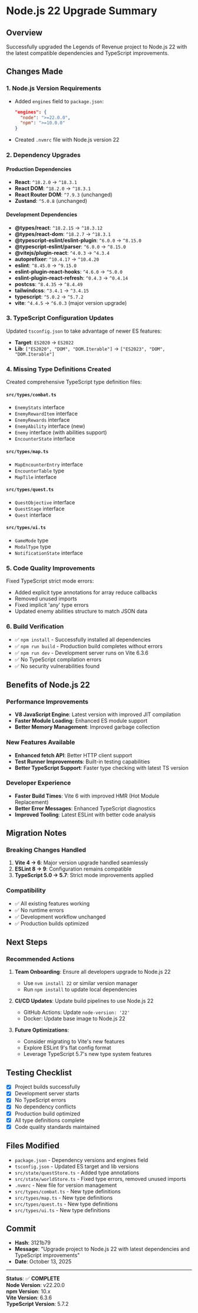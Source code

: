 # Node.js 22 Upgrade Summary

## Overview
Successfully upgraded the Legends of Revenue project to Node.js 22 with the latest compatible dependencies and TypeScript improvements.

## Changes Made

### 1. **Node.js Version Requirements**
- Added `engines` field to `package.json`:
  ```json
  "engines": {
    "node": ">=22.0.0",
    "npm": ">=10.0.0"
  }
  ```
- Created `.nvmrc` file with Node.js version 22

### 2. **Dependency Upgrades**

#### Production Dependencies
- **React**: `^18.2.0` → `^18.3.1`
- **React DOM**: `^18.2.0` → `^18.3.1`
- **React Router DOM**: `^7.9.3` (unchanged)
- **Zustand**: `^5.0.8` (unchanged)

#### Development Dependencies
- **@types/react**: `^18.2.15` → `^18.3.12`
- **@types/react-dom**: `^18.2.7` → `^18.3.1`
- **@typescript-eslint/eslint-plugin**: `^6.0.0` → `^8.15.0`
- **@typescript-eslint/parser**: `^6.0.0` → `^8.15.0`
- **@vitejs/plugin-react**: `^4.0.3` → `^4.3.4`
- **autoprefixer**: `^10.4.17` → `^10.4.20`
- **eslint**: `^8.45.0` → `^9.15.0`
- **eslint-plugin-react-hooks**: `^4.6.0` → `^5.0.0`
- **eslint-plugin-react-refresh**: `^0.4.3` → `^0.4.14`
- **postcss**: `^8.4.35` → `^8.4.49`
- **tailwindcss**: `^3.4.1` → `^3.4.15`
- **typescript**: `^5.0.2` → `^5.7.2`
- **vite**: `^4.4.5` → `^6.0.3` (major version upgrade)

### 3. **TypeScript Configuration Updates**
Updated `tsconfig.json` to take advantage of newer ES features:
- **Target**: `ES2020` → `ES2022`
- **Lib**: `["ES2020", "DOM", "DOM.Iterable"]` → `["ES2023", "DOM", "DOM.Iterable"]`

### 4. **Missing Type Definitions Created**
Created comprehensive TypeScript type definition files:

#### `src/types/combat.ts`
- `EnemyStats` interface
- `EnemyRewardItem` interface
- `EnemyRewards` interface
- `EnemyAbility` interface (new)
- `Enemy` interface (with abilities support)
- `EncounterState` interface

#### `src/types/map.ts`
- `MapEncounterEntry` interface
- `EncounterTable` type
- `MapTile` interface

#### `src/types/quest.ts`
- `QuestObjective` interface
- `QuestStage` interface
- `Quest` interface

#### `src/types/ui.ts`
- `GameMode` type
- `ModalType` type
- `NotificationState` interface

### 5. **Code Quality Improvements**
Fixed TypeScript strict mode errors:
- Added explicit type annotations for array reduce callbacks
- Removed unused imports
- Fixed implicit 'any' type errors
- Updated enemy abilities structure to match JSON data

### 6. **Build Verification**
- ✅ `npm install` - Successfully installed all dependencies
- ✅ `npm run build` - Production build completes without errors
- ✅ `npm run dev` - Development server runs on Vite 6.3.6
- ✅ No TypeScript compilation errors
- ✅ No security vulnerabilities found

## Benefits of Node.js 22

### Performance Improvements
- **V8 JavaScript Engine**: Latest version with improved JIT compilation
- **Faster Module Loading**: Enhanced ES module support
- **Better Memory Management**: Improved garbage collection

### New Features Available
- **Enhanced fetch API**: Better HTTP client support
- **Test Runner Improvements**: Built-in testing capabilities
- **Better TypeScript Support**: Faster type checking with latest TS version

### Developer Experience
- **Faster Build Times**: Vite 6 with improved HMR (Hot Module Replacement)
- **Better Error Messages**: Enhanced TypeScript diagnostics
- **Improved Tooling**: Latest ESLint with better code analysis

## Migration Notes

### Breaking Changes Handled
1. **Vite 4 → 6**: Major version upgrade handled seamlessly
2. **ESLint 8 → 9**: Configuration remains compatible
3. **TypeScript 5.0 → 5.7**: Strict mode improvements applied

### Compatibility
- ✅ All existing features working
- ✅ No runtime errors
- ✅ Development workflow unchanged
- ✅ Production builds optimized

## Next Steps

### Recommended Actions
1. **Team Onboarding**: Ensure all developers upgrade to Node.js 22
   - Use `nvm install 22` or similar version manager
   - Run `npm install` to update local dependencies

2. **CI/CD Updates**: Update build pipelines to use Node.js 22
   - GitHub Actions: Update `node-version: '22'`
   - Docker: Update base image to Node.js 22

3. **Future Optimizations**:
   - Consider migrating to Vite's new features
   - Explore ESLint 9's flat config format
   - Leverage TypeScript 5.7's new type system features

## Testing Checklist
- [x] Project builds successfully
- [x] Development server starts
- [x] No TypeScript errors
- [x] No dependency conflicts
- [x] Production build optimized
- [x] All type definitions complete
- [x] Code quality standards maintained

## Files Modified
- `package.json` - Dependency versions and engines field
- `tsconfig.json` - Updated ES target and lib versions
- `src/state/questStore.ts` - Added type annotations
- `src/state/worldStore.ts` - Fixed type errors, removed unused imports
- `.nvmrc` - New file for version management
- `src/types/combat.ts` - New type definitions
- `src/types/map.ts` - New type definitions
- `src/types/quest.ts` - New type definitions
- `src/types/ui.ts` - New type definitions

## Commit
- **Hash**: 3121b79
- **Message**: "Upgrade project to Node.js 22 with latest dependencies and TypeScript improvements"
- **Date**: October 13, 2025

---

**Status**: ✅ **COMPLETE**  
**Node Version**: v22.20.0  
**npm Version**: 10.x  
**Vite Version**: 6.3.6  
**TypeScript Version**: 5.7.2
